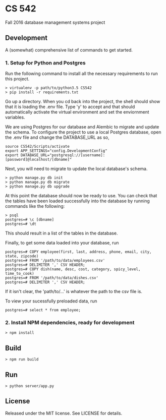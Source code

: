 # CS 542

Fall 2016 database management systems project

## Development

A (somewhat) comprehensive list of commands to get started.

### 1. Setup for Python and Postgres

Run the following command to install all the necessary requirements to run this project. 
```shell
> virtualenv -p path/to/python3.5 CS542
> pip install -r requirements.txt
```

Go up a directory. When you cd back into the project, the shell should show that it is loading the .env file. Type 'y' to accept and that should automatically activate the virtual environment and set the enviornment variables.

 We are using Postgres for our database and Alembic to migrate and update the schema. To configure the project to use a local Postgres database, open the .env file and change the DATABASE_URL as so,
```
source CS542/Scripts/activate
export APP_SETTINGS="config.DevelopmentConfig"
export DATABASE_URL="postgresql://[username]:[password]@localhost/[dbname]"
```

Next, you will need to migrate to update the local database's schema.
```shell
> python manage.py db init
> python manage.py db migrate
> python manage.py db upgrade
```

At this point the database should now be ready to use. You can check that the tables have been loaded successfully into the database by running commands like the following:
```
> psql
postgres=# \c [dbname]
postgres=# \dt
```
This should result in a list of the tables in the database. 

Finally, to get some data loaded into your database, run 

```
postgres=# COPY employee(first, last, address, phone, email, city, state, zipcode) 
postgres=# FROM '/path/to/data/employees.csv' 
postgres=# DELIMITER ',' CSV HEADER;
postgres=# COPY dish(name, desc, cost, category, spicy_level, time_to_cook) 
postgres=# FROM '/path/to/data/dishes.csv' 
postgres=# DELIMITER ',' CSV HEADER;
```

If it isn't clear, the 'path/to/...' is whatever the path to the csv file is. 

To view your sucessfully preloaded data, run

```
postgres=# select * from employee;
```


### 2. Install NPM dependencies, ready for development

```shell
> npm install
```

## Build

```shell
> npm run build
```

## Run

```shell
> python server/app.py
```

## License

Released under the MIT license. See LICENSE for details.